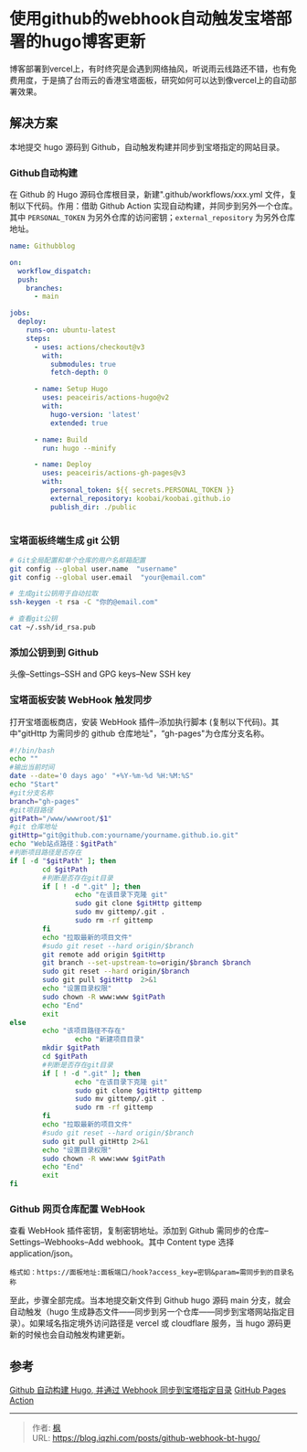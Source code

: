 # 使用github的webhook自动触发宝塔部署的hugo博客更新


博客部署到vercel上，有时终究是会遇到网络抽风，听说雨云线路还不错，也有免费用度，于是搞了台雨云的香港宝塔面板，研究如何可以达到像vercel上的自动部署效果。

<!--more-->

## 解决方案

本地提交 hugo 源码到 Github，自动触发构建并同步到宝塔指定的网站目录。

### Github自动构建

在 Github 的 Hugo 源码仓库根目录，新建".github/workflows/xxx.yml 文件，复制以下代码。作用：借助 Github Action 实现自动构建，并同步到另外一个仓库。其中 `PERSONAL_TOKEN` 为另外仓库的访问密钥；`external_repository` 为另外仓库地址。

```yml
name: Githubblog

on:
  workflow_dispatch:
  push:
    branches:
      - main

jobs:
  deploy:
    runs-on: ubuntu-latest
    steps:
      - uses: actions/checkout@v3
        with:
          submodules: true
          fetch-depth: 0

      - name: Setup Hugo
        uses: peaceiris/actions-hugo@v2
        with:
          hugo-version: 'latest'
          extended: true

      - name: Build
        run: hugo --minify

      - name: Deploy
        uses: peaceiris/actions-gh-pages@v3
        with:
          personal_token: ${{ secrets.PERSONAL_TOKEN }}
          external_repository: koobai/koobai.github.io
          publish_dir: ./public
          
```

### 宝塔面板终端生成 git 公钥

```bash
# Git全局配置和单个仓库的用户名邮箱配置
git config --global user.name  "username"
git config --global user.email  "your@email.com"

# 生成git公钥用于自动拉取
ssh-keygen -t rsa -C "你的@email.com"

# 查看git公钥
cat ~/.ssh/id_rsa.pub
```
### 添加公钥到到 Github

头像–Settings–SSH and GPG keys–New SSH key

### 宝塔面板安装 WebHook 触发同步

打开宝塔面板商店，安装 WebHook 插件–添加执行脚本 (复制以下代码)。其中"gitHttp 为需同步的 github 仓库地址"，“gh-pages"为仓库分支名称。

```bash
#!/bin/bash
echo ""
#输出当前时间
date --date='0 days ago' "+%Y-%m-%d %H:%M:%S"
echo "Start"
#git分支名称
branch="gh-pages"
#git项目路径
gitPath="/www/wwwroot/$1"
#git 仓库地址
gitHttp="git@github.com:yourname/yourname.github.io.git"
echo "Web站点路径：$gitPath"
#判断项目路径是否存在
if [ -d "$gitPath" ]; then
        cd $gitPath
        #判断是否存在git目录
        if [ ! -d ".git" ]; then
                echo "在该目录下克隆 git"
                sudo git clone $gitHttp gittemp
                sudo mv gittemp/.git .
                sudo rm -rf gittemp
        fi
        echo "拉取最新的项目文件"
        #sudo git reset --hard origin/$branch
        git remote add origin $gitHttp
        git branch --set-upstream-to=origin/$branch $branch
        sudo git reset --hard origin/$branch
        sudo git pull $gitHttp  2>&1
        echo "设置目录权限"
        sudo chown -R www:www $gitPath
        echo "End"
        exit
else
        echo "该项目路径不存在"
                echo "新建项目目录"
        mkdir $gitPath
        cd $gitPath
        #判断是否存在git目录
        if [ ! -d ".git" ]; then
                echo "在该目录下克隆 git"
                sudo git clone $gitHttp gittemp
                sudo mv gittemp/.git .
                sudo rm -rf gittemp
        fi
        echo "拉取最新的项目文件"
        #sudo git reset --hard origin/$branch
        sudo git pull gitHttp 2>&1
        echo "设置目录权限"
        sudo chown -R www:www $gitPath
        echo "End"
        exit
fi
```

### Github 网页仓库配置 WebHook

查看 WebHook 插件密钥，复制密钥地址。添加到 Github 需同步的仓库–Settings–Webhooks–Add webhook。其中 Content type 选择 application/json。

```
格式如：https://面板地址:面板端口/hook?access_key=密钥&param=需同步到的目录名称
```

至此，步骤全部完成。当本地提交新文件到 Github hugo 源码 main 分支，就会自动触发（hugo 生成静态文件——同步到另一个仓库——同步到宝塔网站指定目录）。如果域名指定境外访问路径是 vercel 或 cloudflare 服务，当 hugo 源码更新的时候也会自动触发构建更新。

## 参考

[Github 自动构建 Hugo, 并通过 Webhook 同步到宝塔指定目录](https://koobai.com/hugo_action_webhooks/)
[GitHub Pages Action](https://github.com/peaceiris/actions-gh-pages)


---

> 作者: [枫](https://github.com/qiuzhi)  
> URL: https://blog.iqzhi.com/posts/github-webhook-bt-hugo/  

